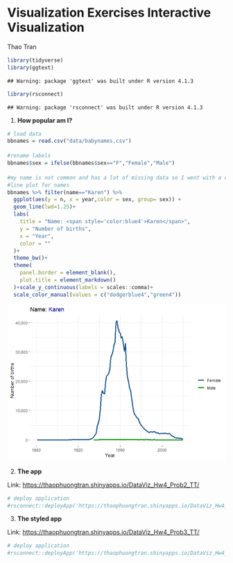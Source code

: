Visualization Exercises Interactive Visualization
================
Thao Tran

``` r
library(tidyverse)
library(ggtext)
```

    ## Warning: package 'ggtext' was built under R version 4.1.3

``` r
library(rsconnect)
```

    ## Warning: package 'rsconnect' was built under R version 4.1.3

1.  **How popular am I?**

``` r
# load data
bbnames = read.csv("data/babynames.csv")

#rename labels
bbnames$sex = ifelse(bbnames$sex=="F","Female","Male")

#my name is not common and has a lot of missing data so I went with a different name 
#line plot for names
bbnames %>% filter(name=="Karen") %>% 
  ggplot(aes(y = n, x = year,color = sex, group= sex)) +
  geom_line(lwd=1.25)+
  labs(
    title = "Name: <span style='color:blue4'>Karen</span>",
    y = "Number of births",
    x = "Year",
    color = ""
  )+
  theme_bw()+
  theme(
    panel.border = element_blank(),
    plot.title = element_markdown()
  )+scale_y_continuous(labels = scales::comma)+
  scale_color_manual(values = c("dodgerblue4","green4"))
```

![](homework-04_files/figure-gfm/namesfreq-1.png)<!-- -->

2.  **The app**

Link: <https://thaophuongtran.shinyapps.io/DataViz_Hw4_Prob2_TT/>

``` r
# deploy application
#rsconnect::deployApp('https://thaophuongtran.shinyapps.io/DataViz_Hw4_Prob2_TT/')
```

3.  **The styled app**

Link: <https://thaophuongtran.shinyapps.io/DataViz_Hw4_Prob3_TT/>

``` r
# deploy application
#rsconnect::deployApp('https://thaophuongtran.shinyapps.io/DataViz_Hw4_Prob3_TT/')
```
